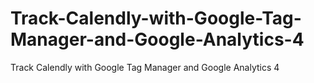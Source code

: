 # Track-Calendly-with-Google-Tag-Manager-and-Google-Analytics-4
Track Calendly with Google Tag Manager and Google Analytics 4
